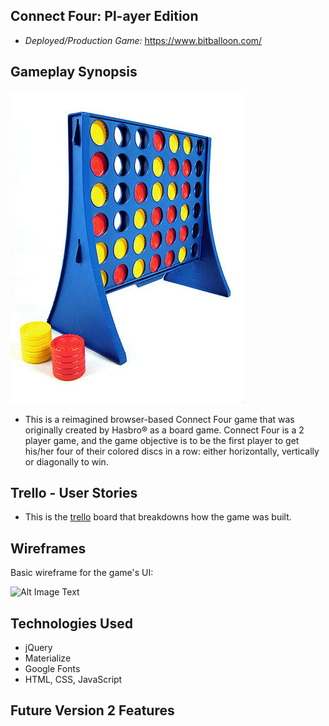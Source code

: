 ## Connect Four: Pl-ayer Edition
* *Deployed/Production Game:* <https://www.bitballoon.com/>

##  Gameplay Synopsis
![Alt Image Text](https://github.com/Philinvested/Connect_Four_Game/blob/master/imgs/connectfourph.jpg "Connect Four")

* This is a reimagined browser-based Connect Four game that was originally created by Hasbro® as a board game. Connect Four is a 2 player game, and the game objective is to be the first player to get his/her four of their colored discs in a row: either horizontally, vertically or diagonally to win.

## Trello - User Stories
* This is the [trello](https://trello.com/b/lUuVlWbi/connect-4-wdi13-proj-1) board that breakdowns how the game was built.

## Wireframes
Basic wireframe for the game's UI:

![Alt Image Text]([ph] "Connect Four")

## Technologies Used
* jQuery
* Materialize
* Google Fonts
* HTML, CSS, JavaScript

## Future Version 2 Features